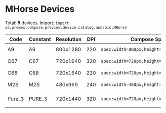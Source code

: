 # MHorse Devices

Total: **5** devices. Import: `import se.premex.compose.preview.device.catalog.android.MHorse`

| Code | Constant | Resolution | DPI | Compose Spec | Preview Usage |
|------|----------|------------|-----|-------------|---------------|
| A9 | A9 | 800x1280 | 220 | `spec:width=800px,height=1280px,dpi=220` | `@Preview(device = MHorse.A9)` |
| C67 | C67 | 720x1640 | 320 | `spec:width=720px,height=1640px,dpi=320` | `@Preview(device = MHorse.C67)` |
| C68 | C68 | 720x1640 | 220 | `spec:width=720px,height=1640px,dpi=220` | `@Preview(device = MHorse.C68)` |
| M2S | M2S | 480x960 | 240 | `spec:width=480px,height=960px,dpi=240` | `@Preview(device = MHorse.M2S)` |
| Pure_3 | PURE_3 | 720x1440 | 320 | `spec:width=720px,height=1440px,dpi=320` | `@Preview(device = MHorse.PURE_3)` |

<!-- Generated automatically. Do not edit manually. -->
